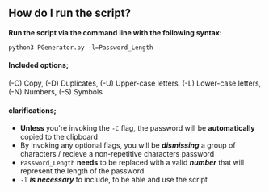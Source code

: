 
## How do I run the script?
**Run the script via the command line with the following syntax:**

`python3 PGenerator.py -l=Password_Length`

#### Included options;
(-C) Copy,
(-D) Duplicates,
(-U) Upper-case letters,
(-L) Lower-case letters,
(-N) Numbers,
(-S) Symbols


#### clarifications;
- **Unless** you're invoking the `-C` flag, the password will be **automatically** copied to the clipboard
- By invoking any optional flags, you will be ***dismissing*** a group of characters / recieve a non-repetitive characters password
- `Password_Length` **needs** to be replaced with a valid ***number*** that will represent the length of the password
- `-l` ***is necessary*** to include, to be able and use the script

